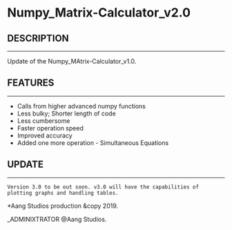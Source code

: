 # Numpy_Matrix-Calculator_v2.0

## DESCRIPTION
---------------------------------
Update of the Numpy_MAtrix-Calculator_v1.0. 

## FEATURES
---------------------------------
- Calls from higher advanced numpy functions
- Less bulky; Shorter length of code
- Less cumbersome
- Faster operation speed
- Improved accuracy
- Added one more operation - Simultaneous Equations

## UPDATE
---------------------------------
    Version 3.0 to be out soon. v3.0 will have the capabilities of plotting graphs and handling tables.


*Aang Studios production &copy 2019.

_ADMINIXTRATOR @Aang Studios.
